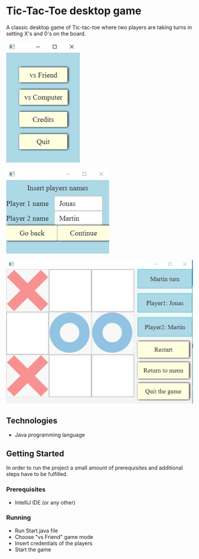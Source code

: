 # Tic-Tac-Toe desktop game

A classic desktop game of Tic-tac-toe where two players are taking turns in setting X's and 0's on the board.  

![alt text](src/Resources/Screenshots/Start.png "Start view")

![alt text](src/Resources/Screenshots/Credentials.png "Credentials view")

![alt text](src/Resources/Screenshots/Gameplay.png "Gameplay view")

## Technologies

+ Java programming language

## Getting Started

In order to run the project a small amount of prerequisites and additional steps have to be fulfilled.

### Prerequisites

+ IntelliJ IDE (or any other)

### Running

+ Run Start.java file
+ Choose "vs Friend" game mode
+ Insert credentials of the players
+ Start the game

